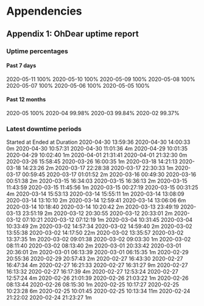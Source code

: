 # Appendencies

## Appendix 1: OhDear uptime report
### Uptime percentages
#### Past 7 days
2020-05-11    100%
2020-05-10    100%
2020-05-09    100%
2020-05-08    100%
2020-05-07    100%
2020-05-06    100%
2020-05-05    100%

#### Past 12 months
2020-05    100%
2020-04    99.98%
2020-03    99.84%
2020-02    99.37%

### Latest downtime periods
Started at    Ended at    Duration
2020-04-30 13:59:36    2020-04-30 14:00:33    0m
2020-04-30 10:57:31    2020-04-30 11:01:36    4m
2020-04-29 10:01:35    2020-04-29 10:02:40    1m
2020-04-01 21:31:41    2020-04-01 21:32:30    0m
2020-03-26 15:58:45    2020-03-26 16:00:35    1m
2020-03-18 14:21:13    2020-03-18 14:23:26    2m
2020-03-17 22:28:38    2020-03-17 22:30:33    1m
2020-03-17 00:59:45    2020-03-17 01:01:52    2m
2020-03-16 00:49:30    2020-03-16 00:51:38    2m
2020-03-15 16:34:03    2020-03-15 16:36:13    2m
2020-03-15 11:43:59    2020-03-15 11:45:56    1m
2020-03-15 00:27:19    2020-03-15 00:31:25    4m
2020-03-14 15:53:13    2020-03-14 15:55:11    1m
2020-03-14 13:08:09    2020-03-14 13:10:10    2m
2020-03-14 12:59:41    2020-03-14 13:06:06    6m
2020-03-14 10:18:40    2020-03-14 10:20:42    2m
2020-03-13 23:49:19    2020-03-13 23:51:19    2m
2020-03-12 20:30:55    2020-03-12 20:33:01    2m
2020-03-12 07:10:21    2020-03-12 07:12:19    1m
2020-03-04 10:31:45    2020-03-04 10:33:49    2m
2020-03-02 14:57:34    2020-03-02 14:59:40    2m
2020-03-02 13:55:38    2020-03-02 14:17:50    22m
2020-03-02 13:35:57    2020-03-02 13:37:35    1m
2020-03-02 09:01:38    2020-03-02 09:03:30    1m
2020-03-02 08:11:40    2020-03-02 08:13:40    2m
2020-03-01 20:33:42    2020-03-01 20:36:01    2m
2020-03-01 06:13:39    2020-03-01 06:15:35    1m
2020-02-29 20:55:36    2020-02-29 20:57:43    2m
2020-02-27 16:43:30    2020-02-27 16:47:34    4m
2020-02-27 16:21:33    2020-02-27 16:31:27    9m
2020-02-27 16:13:32    2020-02-27 16:17:39    4m
2020-02-27 12:53:24    2020-02-27 12:57:24    4m
2020-02-26 21:01:39    2020-02-26 21:03:22    1m
2020-02-26 08:13:44    2020-02-26 08:15:30    1m
2020-02-25 10:17:27    2020-02-25 10:23:28    6m
2020-02-25 10:01:45    2020-02-25 10:13:34    11m
2020-02-24 21:22:02    2020-02-24 21:23:27    1m

